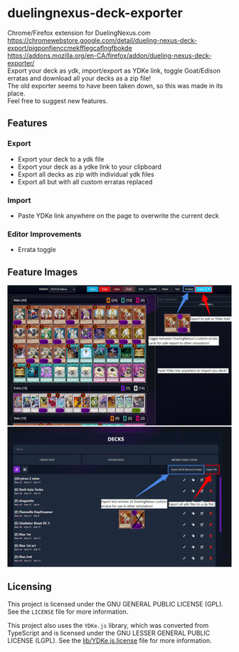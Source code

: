 # duelingnexus-deck-exporter
Chrome/Firefox extension for DuelingNexus.com <br />
https://chromewebstore.google.com/detail/dueling-nexus-deck-export/pjgponfjenccmekfflegcaflngfbokde<br />
https://addons.mozilla.org/en-CA/firefox/addon/dueling-nexus-deck-exporter/<br />
Export your deck as ydk, import/export as YDKe link, toggle Goat/Edison erratas and download all your decks as a zip file!<br />The old exporter seems to have been taken down, so this was made in its place.<br />
Feel free to suggest new features.

## Features

### Export
* Export your deck to a ydk file
* Export your deck as a ydke link to your clipboard
* Export all decks as zip with individual ydk files
* Export all but with all custom erratas replaced

### Import
* Paste YDKe link anywhere on the page to overwrite the current deck

### Editor Improvements
* Errata toggle

## Feature Images
![DeckEditFeatures](images/deck_edit_features.png)
![DeckListFeatures](images/deck_list_features.png)


## Licensing

This project is licensed under the GNU GENERAL PUBLIC LICENSE (GPL). See the `LICENSE` file for more information.

This project also uses the `YDKe.js` library, which was converted from TypeScript and is licensed under the GNU LESSER GENERAL PUBLIC LICENSE (LGPL). See the [lib/YDKe.js.license](cci:7://file:///c:/repo/duelingnexus-deck-exporter/lib/YDKe.js.license:0:0-0:0) file for more information.


